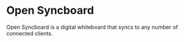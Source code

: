 # Open Syncboard

Open Syncboard is a digital whiteboard that syncs to any number of connected clients.
